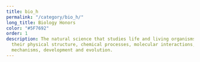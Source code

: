 ```yaml
---
title: bio_h
permalink: "/category/bio_h/"
long_title: Biology Honors
color: "#5F7692"
order: 1
description: The natural science that studies life and living organisms, including
  their physical structure, chemical processes, molecular interactions, physiological
  mechanisms, development and evolution.
---
```


